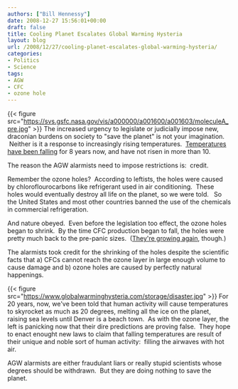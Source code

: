 ```yaml
---
authors: ["Bill Hennessy"]
date: 2008-12-27 15:56:01+00:00
draft: false
title: Cooling Planet Escalates Global Warming Hysteria
layout: blog
url: /2008/12/27/cooling-planet-escalates-global-warming-hysteria/
categories:
- Politics
- Science
tags:
- AGW
- CFC
- ozone hole
---
```


{{< figure src="https://svs.gsfc.nasa.gov/vis/a000000/a001600/a001603/moleculeA_pre.jpg" >}}
The increased urgency to legislate or judicially impose new, draconian burdens on society to "save the planet" is not your imagination.  Neither is it a response to increasingly rising temperatures.  [Temperatures have been falling](https://wattsupwiththat.com/2008/02/19/january-2008-4-sources-say-globally-cooler-in-the-past-12-months/) for 8 years now, and have not risen in more than 10.  

The reason the AGW alarmists need to impose restrictions is:  credit. 

Remember the ozone holes?  According to leftists, the holes were caused by chloroflourocarbons like refrigerant used in air conditioning.  These holes would eventually destroy all life on the planet, so we were told.   So the United States and most other countries banned the use of the chemicals in commercial refrigeration.

And nature obeyed.  Even before the legislation too effect, the ozone holes began to shrink.  By the time CFC production began to fall, the holes were pretty much back to the pre-panic sizes.  ([They're growing again](https://www.esa.int/esaCP/SEMREL9FTLF_index_0.html), though.)

The alarmists took credit for the shrinking of the holes despite the scientific facts that a) CFCs cannot reach the ozone layer in large enough volume to cause damage and b) ozone holes are caused by perfectly natural happenings.

{{< figure src="https://www.globalwarminghysteria.com/storage/disaster.jpg" >}}
For 20 years, now, we've been told that human activity will cause temperatures to skyrocket as much as 20 degrees, melting all the ice on the planet, raising sea levels until Denver is a beach town.  As with the ozone layer, the left is panicking now that their dire predictions are proving false.  They hope to enact enought new laws to claim that falling temperatures are result of their unique and noble sort of human activity:  filling the airwaves with hot air.  

AGW alarmists are either fraudulant liars or really stupid scientists whose degrees should be withdrawn.  But they are doing nothing to save the planet.

